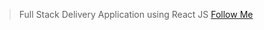 >Full Stack Delivery Application using React JS
>[Follow Me](https://www.linkedin.com/in/mohini-chauhan-b7803122b/)